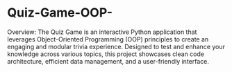 # Quiz-Game-OOP-
Overview: The Quiz Game is an interactive Python application that leverages Object-Oriented Programming (OOP) principles to create an engaging and modular trivia experience. Designed to test and enhance your knowledge across various topics, this project showcases clean code architecture, efficient data management, and a user-friendly interface.
